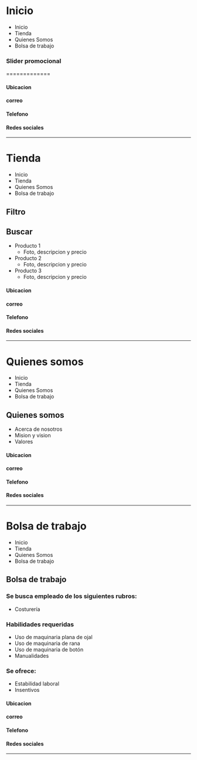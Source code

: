 # Inicio
* Inicio
* Tienda
* Quienes Somos
* Bolsa de trabajo
### Slider promocional
=============
#### Ubicacion
#### correo
#### Telefono
#### Redes sociales
-----------

# Tienda
* Inicio
* Tienda
* Quienes Somos
* Bolsa de trabajo
## Filtro
## Buscar
* Producto 1
    * Foto, descripcion y precio
* Producto 2
    * Foto, descripcion y precio
* Producto 3
    * Foto, descripcion y precio
#### Ubicacion
#### correo
#### Telefono
#### Redes sociales
-----------

# Quienes somos
* Inicio
* Tienda
* Quienes Somos
* Bolsa de trabajo
## Quienes somos
* Acerca de nosotros
* Mision y vision
* Valores
#### Ubicacion
#### correo
#### Telefono
#### Redes sociales
-----------

# Bolsa de trabajo
* Inicio
* Tienda
* Quienes Somos
* Bolsa de trabajo
## Bolsa de trabajo
### Se busca empleado de los siguientes rubros:
* Costurería
### Habilidades requeridas
* Uso de maquinaria plana de ojal
* Uso de maquinaria de rana
* Uso de maquinaria de botón
* Manualidades
### Se ofrece:
* Estabilidad laboral
* Insentivos
#### Ubicacion
#### correo
#### Telefono
#### Redes sociales
-----------

